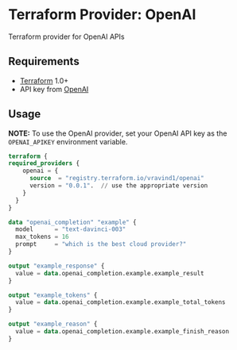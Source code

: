 # Terraform Provider: OpenAI
Terraform provider for OpenAI APIs

## Requirements
- [Terraform](https://www.terraform.io/) 1.0+
- API key from [OpenAI](https://platform.openai.com/signup)

## Usage


**NOTE:** To use the OpenAI provider, set your OpenAI API key as the `OPENAI_APIKEY` environment variable.


```terraform
terraform {
required_providers {
    openai = {
      source  = "registry.terraform.io/vravind1/openai"    
      version = "0.0.1".  // use the appropriate version
    }
  }
}

data "openai_completion" "example" {
  model      = "text-davinci-003"
  max_tokens = 16
  prompt     = "which is the best cloud provider?"
}

output "example_response" {
  value = data.openai_completion.example.example_result
}

output "example_tokens" {
  value = data.openai_completion.example.example_total_tokens
}

output "example_reason" {
  value = data.openai_completion.example.example_finish_reason
}
```